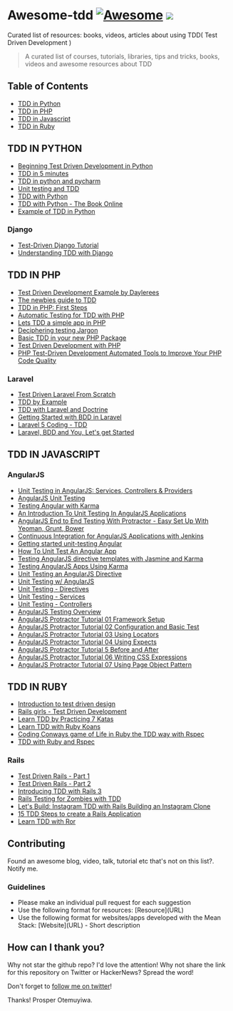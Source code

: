 
# Awesome-tdd [![Awesome](https://cdn.rawgit.com/sindresorhus/awesome/d7305f38d29fed78fa85652e3a63e154dd8e8829/media/badge.svg)](https://github.com/sindresorhus/awesome) ![](https://img.shields.io/badge/unicodeveloper-approved-brightgreen.svg)
Curated list of resources: books, videos, articles about using TDD( Test Driven Development )

> A curated list of courses, tutorials, libraries, tips and tricks, books, videos and awesome resources about TDD

## Table of Contents

- [TDD in Python](#tdd-in-python)
- [TDD in PHP](#tdd-in-php)
- [TDD in Javascript](#tdd-in-javascript)
- [TDD in Ruby](#tdd-in-ruby)

## TDD IN PYTHON

* [Beginning Test Driven Development in Python](http://code.tutsplus.com/tutorials/beginning-test-driven-development-in-python--net-30137)
* [TDD in 5 minutes](https://dzone.com/articles/tdd-python-5-minutes)
* [TDD in python and pycharm](http://tzaffi.github.io/tdd/example_tdd_in_pycharm/README.html)
* [Unit testing and TDD](http://www.cis.upenn.edu/~matuszek/cit591-2012/Pages/unit-testing-in-python.html)
* [TDD with Python](http://www.codekoala.com/posts/test-driven-development-with-python/)
* [TDD with Python - The Book Online](http://chimera.labs.oreilly.com/books/1234000000754/index.html)
* [Example of TDD in Python](http://www.sasanalysis.com/2014/09/one-example-of-test-driven-development.html)


### Django
* [Test-Driven Django Tutorial](http://www.tdd-django-tutorial.com/)
* [Understanding TDD with Django](http://arunrocks.com/understanding-tdd-with-django/)

## TDD IN PHP
* [Test Driven Development Example by Daylerees](https://github.com/daylerees/test-driven-development-example)
* [The newbies guide to TDD](http://code.tutsplus.com/tutorials/the-newbies-guide-to-test-driven-development--net-13835)
* [TDD in PHP: First Steps](http://code.tutsplus.com/tutorials/test-driven-development-in-php-first-steps--net-25796)
* [Automatic Testing for TDD with PHP](http://code.tutsplus.com/tutorials/automatic-testing-for-tdd-with-php--net-26395)
* [Lets TDD a simple app in PHP](http://code.tutsplus.com/tutorials/lets-tdd-a-simple-app-in-php--net-26186)
* [Deciphering testing Jargon](http://code.tutsplus.com/tutorials/deciphering-testing-jargon--net-27513)
* [Basic TDD in your new PHP Package](http://www.sitepoint.com/basic-tdd-new-php-package/)
* [Test Driven Development with PHP](http://www.paulund.co.uk/test-driven-development-with-php)
* [PHP Test-Driven Development Automated Tools to Improve Your PHP Code Quality](https://dzone.com/refcardz/phpunit-php-test-driven)


### Laravel
* [Test Driven Laravel From Scratch](http://adamwathan.me/2016/01/11/test-driven-laravel-from-scratch/)
* [TDD by Example](https://laracasts.com/lessons/tdd-by-example)
* [TDD with Laravel and Doctrine](http://code.tutsplus.com/tutorials/test-driven-development-with-laravel-doctrine--cms-25563)
* [Getting Started with BDD in Laravel ](https://semaphoreci.com/community/tutorials/getting-started-with-bdd-in-laravel)
* [Laravel 5 Coding - TDD](http://laravelcoding.com/blog/laravel-5-beauty-testing)
* [Laravel, BDD and You, Let's get Started](http://code.tutsplus.com/tutorials/laravel-bdd-and-you-lets-get-started--cms-22155)

## TDD IN JAVASCRIPT


### AngularJS
* [Unit Testing in AngularJS: Services, Controllers & Providers](http://www.sitepoint.com/unit-testing-angularjs-services-controllers-providers/)
* [AngularJS Unit Testing](https://quickleft.com/blog/angularjs-unit-testing-for-real-though/)
* [Testing Angular with Karma](https://www.airpair.com/angularjs/posts/testing-angular-with-karma)
* [An Introduction To Unit Testing In AngularJS Applications](http://www.smashingmagazine.com/2014/10/07/introduction-to-unit-testing-in-angularjs/)
* [AngularJS End to End Testing With Protractor - Easy Set Up With Yeoman, Grunt, Bower](http://www.codeorbits.com/blog/2014/01/26/angularjs-end-to-end-testing-with-protractor-easy-set-up-with-yeoman/)
* [Continuous Integration for AngularJS Applications with Jenkins](http://www.cardinalsolutions.com/cardinal/blog/custom-application-development/2014/07/continuous_integrati.html)
* [Getting started unit-testing Angular](http://www.ng-newsletter.com/advent2013/#!/day/19)
* [How To Unit Test An Angular App](http://www.alexrothenberg.com/2013/08/06/how-to-unit-test-an-angular-app.html)
* [Testing AngularJS directive templates with Jasmine and Karma](http://daginge.com/technology/2013/12/14/testing-angular-templates-with-jasmine-and-karma/)
* [Testing AngularJS Apps Using Karma](https://www.airpair.com/angularjs/posts/testing-angular-with-karma)
* [Unit Testing an AngularJS Directive](http://blog.revolunet.com/blog/2013/12/05/unit-testing-angularjs-directive/)
* [Unit Testing w/ AngularJS](http://moduscreate.com/unit-testing-w-angularjs/)
* [Unit Testing - Directives](http://www.benlesh.com/2013/06/angular-js-unit-testing-directives.html)
* [Unit Testing - Services](http://www.benlesh.com/2013/06/angular-js-unit-testing-services.html)
* [Unit Testing - Controllers](http://www.benlesh.com/2013/05/angularjs-unit-testing-controllers.html)
* [AngularJS Testing Overview](https://egghead.io/lessons/angularjs-testing-overview)
* [AngularJS Protractor Tutorial 01 Framework Setup](https://www.youtube.com/watch?v=57134cHJlAs)
* [AngularJS Protractor Tutorial 02 Configuration and Basic Test](https://www.youtube.com/watch?v=VAWKEHstjx8)
* [AngularJS Protractor Tutorial 03 Using Locators](https://www.youtube.com/watch?v=Obi0y0AEFZg)
* [AngularJS Protractor Tutorial 04 Using Expects](https://www.youtube.com/watch?v=U2awkXd27So)
* [AngularJS Protractor Tutorial 5 Before and After](https://www.youtube.com/watch?v=9rBf8gtY81U)
* [AngularJS Protractor Tutorial 06 Writing CSS Expressions](https://www.youtube.com/watch?v=sHyp7vk7DeE)
* [AngularJS Protractor Tutorial 07 Using Page Object Pattern](https://www.youtube.com/watch?v=ln_jaC11SAA)


## TDD IN RUBY
* [Introduction to test driven design](http://rubyoffrails.com/videos/18-introduction-to-test-driven-design-tdd)
* [Rails girls - Test Driven Development](http://guides.railsgirls.com/test-driven-development)
* [Learn TDD by Practicing 7 Katas](https://www.udemy.com/learn-test-driven-development-in-ruby/)
* [Learn TDD with Ruby Koans](http://rubykoans.com/)
* [Coding Conways game of Life in Ruby the TDD way with Rspec](http://www.rubyinside.com/screencast-coding-conways-game-of-life-in-ruby-the-tdd-way-with-rspec-5564.html)
* [TDD with Ruby and Rspec](https://github.com/zachtblake/tdd_ruby)


### Rails
* [Test Driven Rails - Part 1](https://karolgalanciak.com/blog/2014/01/04/test-driven-rails-part-1/)
* [Test Driven Rails - Part 2](https://karolgalanciak.com/blog/2014/03/03/test-driven-rails-part-2/)
* [Introducing TDD with Rails 3](http://www.sitepoint.com/introducing-test-driven-development-with-rails-3/)
* [Rails Testing for Zombies with TDD](https://www.codeschool.com/courses/rails-testing-for-zombies)
* [Let's Build: Instagram TDD with Rails Building an Instagram Clone](https://www.devwalks.com/lets-build-instagram-test-driven-with-ruby-on-rails-part-1/)
* [15 TDD Steps to create a Rails Application](http://andrzejonsoftware.blogspot.com.ng/2007/05/15-tdd-steps-to-create-rails.html)
* [Learn TDD with Ror](https://github.com/fsproru/tdd_with_ror)


## Contributing

Found an awesome blog, video, talk, tutorial etc that's not on this list?. Notify me.

### Guidelines

* Please make an individual pull request for each suggestion
* Use the following format for resources: \[Resource\]\(URL\)
* Use the following format for websites/apps developed with the Mean Stack: \[Website\]\(URL\) - Short description

## How can I thank you?

Why not star the github repo? I'd love the attention! Why not share the link for this repository on Twitter or HackerNews? Spread the word!

Don't forget to [follow me on twitter](https://twitter.com/unicodeveloper)!

Thanks!
Prosper Otemuyiwa.


